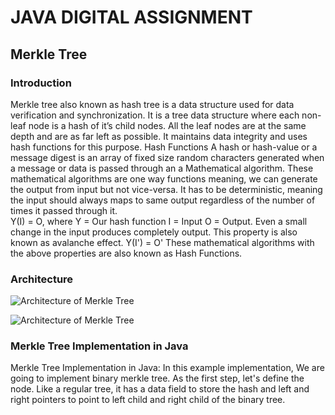 # JAVA DIGITAL ASSIGNMENT
##                                  Merkle Tree
### Introduction
Merkle tree also known as hash tree is a data structure used for data verification and synchronization. 
It is a tree data structure where each non-leaf node is a hash of it’s child nodes. All the leaf nodes are at the same depth and are as far left as possible. 
It maintains data integrity and uses hash functions for this purpose. 
Hash Functions
       A hash or hash-value or a message digest is an array of fixed size random characters  generated when a message  or data is passed through an a  Mathematical algorithm. 
These mathematical algorithms are one way functions meaning, we can generate the output from input but not vice-versa. It has to be deterministic, meaning the input should always maps to same output regardless of the number of times it passed through it.  
Y(I) = O, where
Y  = Our hash function
I    = Input 
O  =  Output. 
Even a small change in the input produces completely output. This property is also known as avalanche effect.
Y(I') = O' 
These mathematical algorithms with the above properties are also known as Hash Functions.



### Architecture
![Architecture of Merkle Tree](C:\Users\churchill\Documents\GitHub\JAVA-DIGITAL-ASSIGNMENT\image.jpg) 

![Architecture of Merkle Tree](C:\Users\churchill\Documents\GitHub\JAVA-DIGITAL-ASSIGNMENT\image.jpg) 

### Merkle Tree Implementation in Java
Merkle Tree Implementation in Java:
In this example implementation, We are going to implement binary merkle tree. As the first step, let's define the node. Like a regular tree, it has a  data field to store the hash and left and right pointers to point to left  child and right child of the binary tree.




